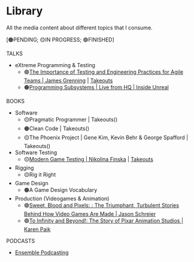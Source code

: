 # Library
All the media content about different topics that I consume.

[🟠PENDING; 🟡IN PROGRESS; 🟢FINISHED]

TALKS
- eXtreme Programming & Testing
  - 🟢[The Importance of Testing and Engineering Practices for Agile Teams | James Grenning](https://www.youtube.com/watch?v=HvyON4SCgpU) | [Takeouts]()
  - 🟠[Programming Subsystems | Live from HQ | Inside Unreal](https://www.youtube.com/watch?v=v5b1FvKBYzc)

BOOKS
- Software
  - 🟡Pragmatic Programmer | Takeouts()
  - 🟠Clean Code | Takeouts()
  - 🟡The Phoenix Project | Gene Kim, Kevin Behr & George Spafford | Takeouts()
- Software Testing
  - 🟡[Modern Game Testing | Nikolina Finska](https://sciendo.com/book/9781803230764?top-tab=authors) | [Takeouts](https://docs.google.com/presentation/d/16R2xG-S8DiqBZAOEN2db0VrTMzehczbBykEQfWxURbA/edit?usp=sharing)
- Rigging
  - 🟡Rig it Right
- Game Design
  - 🟠A Game Design Vocabulary
- Production (Videogames & Animation)
  - 🟢[Sweet, Blood and Pixels: : The Triumphant, Turbulent Stories Behind How Video Games Are Made | Jason Schreier](https://www.amazon.es/Blood-Sweat-Pixels-Triumphant-Turbulent/dp/0062651234/ref=sr_1_1?adgrpid=57782601085&dib=eyJ2IjoiMSJ9.EwNfouS6NdQKMB0j36rdCHCHQv0L0ESFkKw5qnHgSzzGjHj071QN20LucGBJIEps.OrDB0NSRQsZ-O5CeDQZlf4U2PVNF0zL3tQto7jsLAlg&dib_tag=se&hvadid=295385669707&hvdev=c&hvlocphy=9222799&hvnetw=g&hvqmt=e&hvrand=17366158799073173418&hvtargid=kwd-376174729636&hydadcr=23825_1824244&keywords=sweat+blood+and+pixels&qid=1728762887&sr=8-1)
  - 🟢[To Infinity and Beyond!: The Story of Pixar Animation Studios | Karen Paik](https://www.amazon.com/Infinity-Beyond-Story-Animation-Studios/dp/0811850129)

PODCASTS
- [Ensemble Podcasting](https://open.spotify.com/show/0sa3ACEoxLMy5NH7sisXVD?si=69d0ac8884274dc6)
